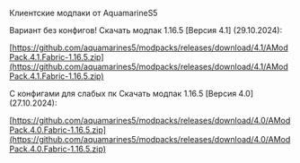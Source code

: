 Клиентские модпаки от AquamarineS5

Вариант без конфигов!
Скачать модпак 1.16.5 [Версия 4.1] (29.10.2024):

[https://github.com/aquamarines5/modpacks/releases/download/4.1/AModPack.4.1.Fabric-1.16.5.zip](https://github.com/aquamarines5/modpacks/releases/download/4.1/AModPack.4.1.Fabric-1.16.5.zip)

С конфигами для слабых пк
Скачать модпак 1.16.5 [Версия 4.0] (27.10.2024):

[https://github.com/aquamarines5/modpacks/releases/download/4.0/AModPack.4.0.Fabric-1.16.5.zip](https://github.com/aquamarines5/modpacks/releases/download/4.0/AModPack.4.0.Fabric-1.16.5.zip)
